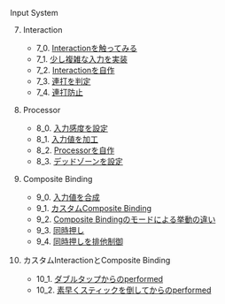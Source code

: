 Input System  

7.  Interaction  
    + 7_0. [Interactionを触ってみる](InputSystem7_0.md)  
    + 7_1. [少し複雑な入力を実装](InputSystem7_1.md)   
    + 7_2. [Interactionを自作](InputSystem7_2.md)   
    + 7_3. [連打を判定](InputSystem7_3.md)   
    + 7_4. [連打防止](InputSystem7_4.md)   

8.  Processor
    + 8_0. [入力感度を設定](InputSystem8_0.md)   
    + 8_1. [入力値を加工](InputSystem8_1.md)  
    + 8_2. [Processorを自作](InputSystem8_2.md)  
    + 8_3. [デッドゾーンを設定](InputSystem8_3.md)  

9.  Composite Binding
    + 9_0. [入力値を合成](InputSystem9_0.md)  
    + 9_1. [カスタムComposite Binding](InputSystem9_1.md)  
    + 9_2. [Composite Bindingのモードによる挙動の違い](InputSystem9_2.md)  
    + 9_3. [同時押し](InputSystem9_3.md)   
    + 9_4. [同時押しを排他制御](InputSystem9_4.md) 

10. カスタムInteractionとComposite Binding
    + 10_1. [ダブルタップからのperformed](InputSystem10_1.md)   
    + 10_2. [素早くスティックを倒してからのperformed](InputSystem10_2.md) 

